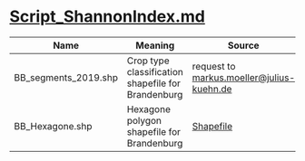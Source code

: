 
# [Script_ShannonIndex.md](https://github.com/FLFgit/MonViAcode/blob/main/Script_ShannonIndex.md)

| Name | Meaning | Source | Script | 
| --------|-------|--------| --------|
| BB_segments_2019.shp | Crop type classification shapefile for Brandenburg | request to markus.moeller@julius-kuehn.de |  |
| BB_Hexagone.shp | Hexagone polygon shapefile for Brandenburg | [Shapefile](https://github.com/FLFgit/MonViAcode/tree/main/Data)
